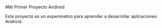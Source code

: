 #Mi Primer Proyecto Android

Este proyecto es un experimetno para aprender a desarrollar aplicaciones Android.
